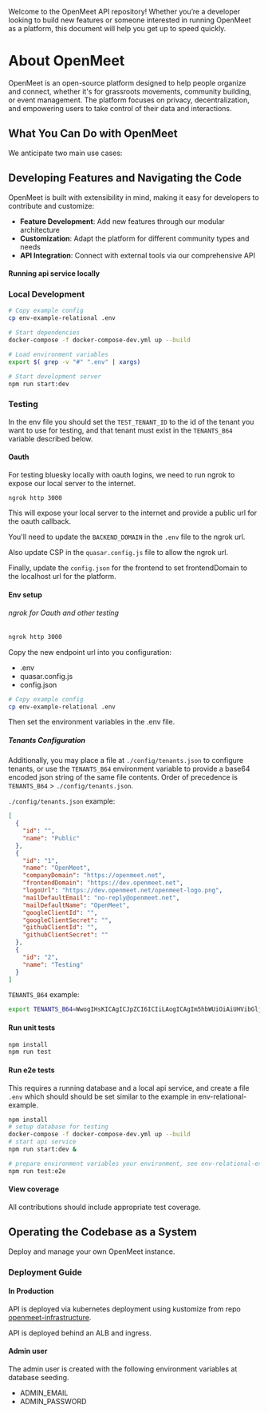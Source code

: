 Welcome to the OpenMeet API repository! Whether you’re a developer looking to build new features or someone interested in running OpenMeet as a platform, this document will help you get up to speed quickly.

# About OpenMeet

OpenMeet is an open-source platform designed to help people organize and connect, whether it's for grassroots movements, community building, or event management. The platform 
focuses on privacy, decentralization, and empowering users to take control of their data and interactions.

## What You Can Do with OpenMeet

We anticipate two main use cases:
## Developing Features and Navigating the Code

OpenMeet is built with extensibility in mind, making it easy for developers to contribute and customize:

- **Feature Development**: Add new features through our modular architecture
- **Customization**: Adapt the platform for different community types and needs
- **API Integration**: Connect with external tools via our comprehensive API

#### Running api service locally

### Local Development

```bash
# Copy example config
cp env-example-relational .env

# Start dependencies
docker-compose -f docker-compose-dev.yml up --build

# Load environment variables
export $( grep -v "#" ".env" | xargs)

# Start development server
npm run start:dev
```

### Testing

In the env file you should set the `TEST_TENANT_ID` to the id of the tenant you want to use for testing, and that tenant must exist in the `TENANTS_B64` variable described below.

#### Oauth

For testing bluesky locally with oauth logins, we need to run ngrok to expose our local server to the internet.

    ngrok http 3000

This will expose your local server to the internet and provide a public url for the oauth callback.

You'll need to update the `BACKEND_DOMAIN` in the `.env` file to the ngrok url.

Also update  CSP in the `quasar.config.js` file to allow the ngrok url.

Finally, update the `config.json` for the frontend to set frontendDomain to the localhost url for the platform.


#### Env setup

###### ngrok for Oauth and other testing

```bash
ngrok http 3000
```

Copy the new endpoint url into you configuration:
- .env
- quasar.config.js
- config.json



```bash
# Copy example config
cp env-example-relational .env
```

Then set the environment variables in the .env file.

##### Tenants Configuration

Additionally, you may place a file  at `./config/tenants.json` to configure tenants, or use the `TENANTS_B64` environment variable to provide a base64 encoded json string of the same file contents.  Order of precedence is `TENANTS_B64` > `./config/tenants.json`.

`./config/tenants.json` example:
```json
[
  {
    "id": "",
    "name": "Public"
  },
  {
    "id": "1",
    "name": "OpenMeet",
    "companyDomain": "https://openmeet.net",
    "frontendDomain": "https://dev.openmeet.net",
    "logoUrl": "https://dev.openmeet.net/openmeet-logo.png",
    "mailDefaultEmail": "no-reply@openmeet.net",
    "mailDefaultName": "OpenMeet",
    "googleClientId": "",
    "googleClientSecret": "",
    "githubClientId": "",
    "githubClientSecret": ""
  },
  {
    "id": "2",
    "name": "Testing"
  }
]
```

`TENANTS_B64` example:
```bash
export TENANTS_B64=WwogIHsKICAgICJpZCI6ICIiLAogICAgIm5hbWUiOiAiUHVibGljIgogIH0sCiAgewogICAgImlkIjogIjEiLAogICAgIm5hbWUiOiAiT3Blbk1lZXQiCiAgfSwKICB7CiAgICAiaWQiOiAidGVzdGluZyIsCiAgICAibmFtZSI6ICJUZXN0aW5nIgogIH0KXQ==
```

#### Run unit tests

``` bash
npm install
npm run test
```

#### Run e2e tests

This requires a running database and a local api service, and create a file `.env` which should should be set similar to the example in env-relational-example.

``` bash
npm install
# setup database for testing
docker-compose -f docker-compose-dev.yml up --build
# start api service
npm run start:dev &

# prepare environment variables your environment, see env-relational-example
npm run test:e2e
```

#### View coverage

All contributions should include appropriate test coverage.

## Operating the Codebase as a System

Deploy and manage your own OpenMeet instance.

### Deployment Guide

#### In Production

API is deployed via kubernetes deployment using kustomize from repo [openmeet-infrastructure](https://github.com/OpenMeet-Team/openmeet-infrastructure/tree/main/k8s/api).

API is deployed behind an ALB and ingress.

#### Admin user

The admin user is created with the following environment variables at database seeding.

- ADMIN_EMAIL
- ADMIN_PASSWORD


